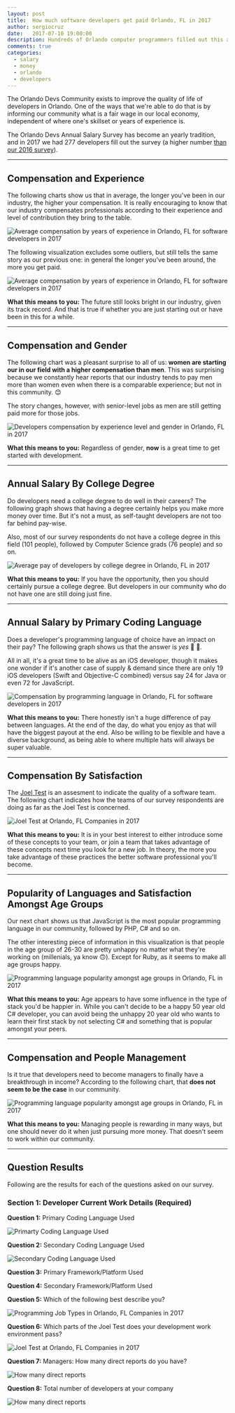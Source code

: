 ```yaml
---
layout: post
title:  How much software developers get paid Orlando, FL in 2017
author: sergiocruz
date:   2017-07-10 19:00:00
description: Hundreds of Orlando computer programmers filled out this anonymous survey in 2017. Find out the going average salary for developers in Central Florida. Also learn about their healthcare coverage, PTO and even job satisfaction.
comments: true
categories:
  - salary
  - money
  - orlando
  - developers
---
```


The Orlando Devs Community exists to improve the quality of life of developers in Orlando. One of the ways that we're able to do that is by informing our community what is a fair wage in our local economy, independent of where one's skillset or years of experience is.

The Orlando Devs Annual Salary Survey has become an yearly tradition, and in 2017 we had 277 developers fill out the survey (a higher number [than our 2016 survey](/blog/orlando-devs-salaries-in-2016/)).

---

## Compensation and Experience

The following charts show us that in average, the longer you've been in our industry, the higher your compensation. It is really encouraging to know that our industry compensates professionals according to their experience and level of contribution they bring to the table.

<img src="../assets/authors/sergiocruz/2017-salaries/1-pay-by-experience-v1.png" class="img-large img-center" alt="Average compensation by years of experience in Orlando, FL for software developers in 2017" />

The following visualization excludes some outliers, but still tells the same story as our previous one: in general the longer you've been around, the more you get paid.

<img src="../assets/authors/sergiocruz/2017-salaries/1-pay-by-experience-v2.png" class="img-large img-center" alt="Average compensation by years of experience in Orlando, FL for software developers in 2017" />

**What this means to you:** The future still looks bright in our industry, given its track record. And that is true if whether you are just starting out or have been in this for a while.

---

## Compensation and Gender

The following chart was a pleasant surprise to all of us: **women are starting our in our field with a higher compensation than men**. This was surprising because we constantly hear reports that our industry tends to pay men more than women even when there is a comparable experience; but not in this community. 😊

The story changes, however, with senior-level jobs as men are still getting paid more for those jobs.

<img src="../assets/authors/sergiocruz/2017-salaries/6-pay-by-exp-and-gender.png" class="img-large img-center" alt="Developers compensation by experience level and gender in Orlando, FL in 2017" />

**What this means to you:** Regardless of gender, **now** is a great time to get started with development.

---

## Annual Salary By College Degree

Do developers need a college degree to do well in their careers? The following graph shows that having a degree certainly helps you make more money over time. But it's not a must, as self-taught developers are not too far behind pay-wise.

Also, most of our survey respondents do not have a college degree in this field (101 people), followed by Computer Science grads (76 people) and so on.

<img src="../assets/authors/sergiocruz/2017-salaries/2-pay-by-degree.png" class="img-large img-center" alt="Average pay of developers by college degree in Orlando, FL in 2017" />

**What this means to you:** If you have the opportunity, then you should certainly pursue a college degree. But developers in our community who do not have one are still doing just fine.

---

## Annual Salary by Primary Coding Language

Does a developer's programming language of choice have an impact on their pay? The following graph shows us that the answer is _yes_ 🎊 🎉.

All in all, it's a great time to be alive as an iOS developer, though it makes one wonder if it's another case of supply & demand since there are only 19 iOS developers (Swift and Objective-C combined) versus say 24 for Java or even 72 for JavaScript.

<img src="../assets/authors/sergiocruz/2017-salaries/3-pay-by-language.png" class="img-large img-center" alt="Compensation by programming language in Orlando, FL for software developers in 2017" />

**What this means to you:** There honestly isn't a huge difference of pay between languages. At the end of the day, do what you enjoy as that will have the biggest payout at the end. Also be willing to be flexible and have a diverse background, as being able to where multiple hats will always be super valuable.

---

## Compensation By Satisfaction

The <a href="https://www.joelonsoftware.com/2000/08/09/the-joel-test-12-steps-to-better-code/" target="_blank">Joel Test</a> is an assesment to indicate the quality of a software team. The following chart indicates how the teams of our survey respondents are doing as far as the Joel Test is concerned.

<img src="../assets/authors/sergiocruz/2017-salaries/4-pay-by-satisfaction.png" class="img-large img-center" alt="Joel Test at Orlando, FL Companies in 2017" />

**What this means to you:** It is in your best interest to either introduce some of these concepts to your team, or join a team that takes advantage of these concepts next time you look for a new job. In theory, the more you take advantage of these practices the better software professional you'll become.

---

## Popularity of Languages and Satisfaction Amongst Age Groups

Our next chart shows us that JavaScript is the most popular programming language in our community, followed by PHP, C# and so on.

The other interesting piece of information in this visualization is that people in the age group of 26-30 are pretty unhappy no matter what they're working on (millenials, ya know 🙃). Except for Ruby, as it seems to make all age groups happy.

<img src="../assets/authors/sergiocruz/2017-salaries/7-satisfaction.png" class="img-large img-center" alt="Programming language popularity amongst age groups in Orlando, FL in 2017" />

**What this means to you:** Age appears to have some influence in the type of stack you'd be happier in. While you can't decide to be a happy 50 year old C# developer, you can avoid being the unhappy 20 year old who wants to learn their first stack by not selecting C# and something that is popular amongst your peers.

---

## Compensation and People Management

Is it true that developers need to become managers to finally have a breakthrough in income? According to the following chart, that **does not seem to be the case** in our community.

<img src="../assets/authors/sergiocruz/2017-salaries/8-pay-and-management.png" class="img-large img-center" alt="Programming language popularity amongst age groups in Orlando, FL in 2017" />

**What this means to you:** Managing people is rewarding in many ways, but one should never do it when just pursuing more money. That doesn't seem to work within our community.

---

## Question Results

Following are the results for each of the questions asked on our survey.

### Section 1: Developer Current Work Details (Required)

**Question 1:** Primary Coding Language Used

<img src="../assets/authors/sergiocruz/2017-salaries/answer-1.png" class="img-large img-center" alt="Primarty Coding Language Used" />

**Question 2:** Secondary Coding Language Used

<img src="../assets/authors/sergiocruz/2017-salaries/answer-2.png" class="img-large img-center" alt="Secondary Coding Language Used" />

**Question 3:** Primary Framework/Platform Used


**Question 4:** Secondary Framework/Platform Used

**Question 5:** Which of the following best describe you?

<img src="../assets/authors/sergiocruz/2017-salaries/answer-5.png" class="img-large img-center" alt="Programming Job Types in Orlando, FL Companies in 2017" />

**Question 6:** Which parts of the Joel Test does your development work environment pass?

<img src="../assets/authors/sergiocruz/2017-salaries/answer-6.png" class="img-large img-center" alt="Joel Test at Orlando, FL Companies in 2017" />

**Question 7:** Managers: How many direct reports do you have?

<img src="../assets/authors/sergiocruz/2017-salaries/answer-7.png" class="img-large img-center" alt="How many direct reports" />

**Question 8:** Total number of developers at your company

<img src="../assets/authors/sergiocruz/2017-salaries/answer-7.png" class="img-large img-center" alt="How many direct reports" />
